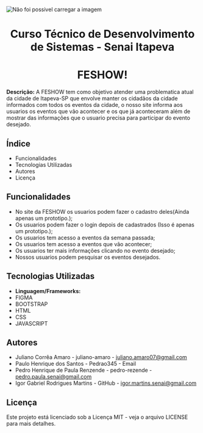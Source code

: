 ![Não foi possivel carregar a imagem](/assets/img/readme/‘.jpg)

<h1 align="center">Curso Técnico de Desenvolvimento de Sistemas - Senai Itapeva</h1>

<h1 align="center">FESHOW!</h1>

**Descrição:**
A FESHOW tem como objetivo atender uma problematica atual da cidade de Itapeva-SP que envolve manter os cidadãos da cidade informados com todos os eventos da cidade, o nosso site informa aos usuarios os eventos que vão acontecer e os que já aconteceram além de mostrar das informações que o usuario precisa para participar do evento desejado.
## Índice
- Funcionalidades
- Tecnologias Utilizadas
- Autores
- Licença
## Funcionalidades
 - No site da FESHOW os usuarios podem fazer o cadastro deles(Ainda apenas um prototipo.);
 - Os usuarios podem fazer o login depois de cadastrados (Isso é apenas um prototipo.);
 - Os usuarios tem acesso a eventos da semana passada;
 - Os usuarios tem acesso a eventos que vão acontecer;
 - Os usuarios ter mais informações clicando no evento desejado;
 - Nossos usuarios podem pesquisar os eventos desejados.
## Tecnologias Utilizadas
- **Linguagem/Frameworks:**
 - FIGMA
 - BOOTSTRAP
 - HTML
 - CSS
 - JAVASCRIPT
## Autores
- Juliano Corrêa Amaro - juliano-amaro - juliano.amaro07@gmail.com
- Paulo Henrique dos Santos - Pedrao345 - Email
- Pedro Henrique de Paula Renzende - pedro-rezende - pedro.paula.senai@gmail.com
- Igor Gabriel Rodrigues Martins - GitHub - igor.martins.senai@gmail.com
## Licença
Este projeto está licenciado sob a Licença MIT - veja o arquivo LICENSE para mais detalhes.
